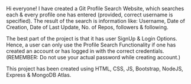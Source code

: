 Hi everyone!
I have created a Git Profile Search Website, which searches each & every profile one has entered (provided, correct username is specified).
The result of the search is information like: Username, Date of Creation, Date of Last Update, No. of Repos, followers & following.

The best part of the project is that it has user SignUp & Login Options.
Hence, a user can only use the Profile Search Functionality if one has created an account or has logged in with the correct credentials.
(REMEMBER: Do not use your actual password while creating account.)

This project has been created using HTML, CSS, JS, Bootstrap, NodeJS, Express & MongoDB Atlas.
